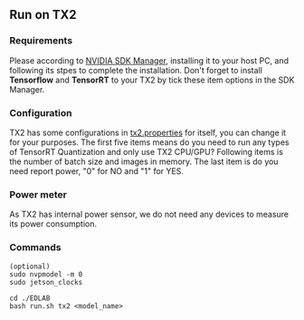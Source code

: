 ## Run on TX2

### Requirements
Please according to [NVIDIA SDK Manager](https://developer.nvidia.com/nvidia-sdk-manager), 
installing it to your host PC, and following its stpes to complete the installation. Don't forget to install **Tensorflow** and **TensorRT** to your TX2 by tick these item options in the SDK Manager.

### Configuration
TX2 has some configurations in [tx2.properties](tx2.properties) for itself, you can change it for your purposes. The first five items means do you need to run any types of TensorRT Quantization and only use TX2 CPU/GPU? Following items is the number of batch size and images in memory. The last item is do you need report power, "0" for NO and "1" for YES.

### Power meter
As TX2 has internal power sensor, we do not need any devices to measure its power consumption.

### Commands
``` shell script
(optional)
sudo nvpmodel -m 0
sudo jetson_clocks

cd ./EDLAB
bash run.sh tx2 <model_name>
```
